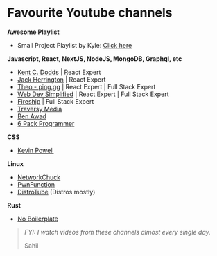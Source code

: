 # Favourite Youtube channels

**Awesome Playlist**
- Small Project Playlist by Kyle: [Click here](https://www.youtube.com/playlist?list=PLZlA0Gpn_vH8DWL14Wud_m8NeNNbYKOkj)

**Javascript, React, NextJS, NodeJS, MongoDB, Graphql, etc**
  - [Kent C. Dodds](https://www.youtube.com/c/KentCDodds-vids) | React Expert
  - [Jack Herrington](https://www.youtube.com/c/JackHerrington) | React Expert
  - [Theo - ping․gg](https://www.youtube.com/c/TheoBrowne1017) | React Expert | Full Stack Expert
  - [Web Dev Simplified](https://www.youtube.com/c/WebDevSimplified) | React Expert | Full Stack Expert
  - [Fireship](https://www.youtube.com/c/Fireship) | Full Stack Expert
  - [Traversy Media](https://www.youtube.com/c/TraversyMedia)
  - [Ben Awad](https://www.youtube.com/c/BenAwad97)
  - [6 Pack Programmer](https://www.youtube.com/channel/UCO7afj9AUo0zV69pqEYhcjw)

**CSS**
- [Kevin Powell](https://www.youtube.com/kepowob)

**Linux**
  - [NetworkChuck ](https://www.youtube.com/c/NetworkChuck)
  - [PwnFunction](https://www.youtube.com/channel/UCW6MNdOsqv2E9AjQkv9we7A)
  - [DistroTube](https://www.youtube.com/c/DistroTube) (Distros mostly)

**Rust**
- [No Boilerplate](https://www.youtube.com/c/NoBoilerplate)

> *FYI: I watch videos from these channels almost every single day.*
> 
> Sahil
